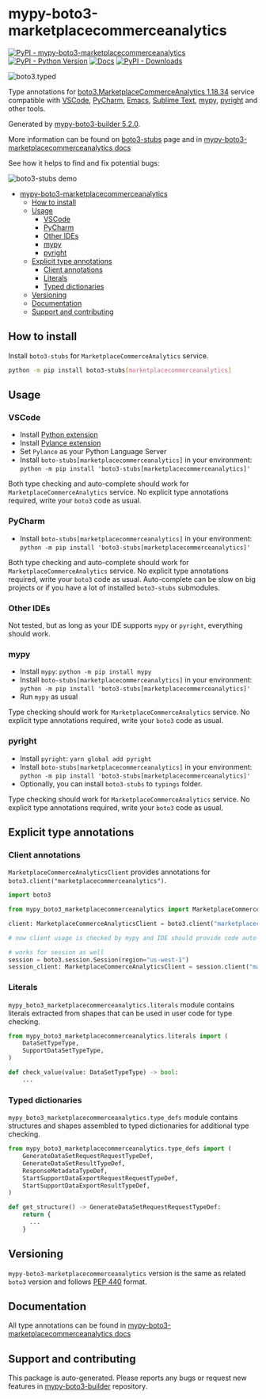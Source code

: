 <a id="mypy-boto3-marketplacecommerceanalytics"></a>

# mypy-boto3-marketplacecommerceanalytics

[![PyPI - mypy-boto3-marketplacecommerceanalytics](https://img.shields.io/pypi/v/mypy-boto3-marketplacecommerceanalytics.svg?color=blue)](https://pypi.org/project/mypy-boto3-marketplacecommerceanalytics)
[![PyPI - Python Version](https://img.shields.io/pypi/pyversions/mypy-boto3-marketplacecommerceanalytics.svg?color=blue)](https://pypi.org/project/mypy-boto3-marketplacecommerceanalytics)
[![Docs](https://img.shields.io/readthedocs/mypy-boto3-builder.svg?color=blue)](https://mypy-boto3-builder.readthedocs.io/)
[![PyPI - Downloads](https://img.shields.io/pypi/dw/mypy-boto3-marketplacecommerceanalytics?color=blue)](https://pypistats.org/packages/mypy-boto3-marketplacecommerceanalytics)

![boto3.typed](https://github.com/vemel/mypy_boto3_builder/raw/master/logo.png)

Type annotations for
[boto3.MarketplaceCommerceAnalytics 1.18.34](https://boto3.amazonaws.com/v1/documentation/api/1.18.34/reference/services/marketplacecommerceanalytics.html#MarketplaceCommerceAnalytics)
service compatible with [VSCode](https://code.visualstudio.com/),
[PyCharm](https://www.jetbrains.com/pycharm/),
[Emacs](https://www.gnu.org/software/emacs/),
[Sublime Text](https://www.sublimetext.com/),
[mypy](https://github.com/python/mypy),
[pyright](https://github.com/microsoft/pyright) and other tools.

Generated by
[mypy-boto3-builder 5.2.0](https://github.com/vemel/mypy_boto3_builder).

More information can be found on
[boto3-stubs](https://pypi.org/project/boto3-stubs/) page and in
[mypy-boto3-marketplacecommerceanalytics docs](https://vemel.github.io/boto3_stubs_docs/mypy_boto3_marketplacecommerceanalytics/)

See how it helps to find and fix potential bugs:

![boto3-stubs demo](https://github.com/vemel/mypy_boto3_builder/raw/master/demo.gif)

- [mypy-boto3-marketplacecommerceanalytics](#mypy-boto3-marketplacecommerceanalytics)
  - [How to install](#how-to-install)
  - [Usage](#usage)
    - [VSCode](#vscode)
    - [PyCharm](#pycharm)
    - [Other IDEs](#other-ides)
    - [mypy](#mypy)
    - [pyright](#pyright)
  - [Explicit type annotations](#explicit-type-annotations)
    - [Client annotations](#client-annotations)
    - [Literals](#literals)
    - [Typed dictionaries](#typed-dictionaries)
  - [Versioning](#versioning)
  - [Documentation](#documentation)
  - [Support and contributing](#support-and-contributing)

<a id="how-to-install"></a>

## How to install

Install `boto3-stubs` for `MarketplaceCommerceAnalytics` service.

```bash
python -m pip install boto3-stubs[marketplacecommerceanalytics]
```

<a id="usage"></a>

## Usage

<a id="vscode"></a>

### VSCode

- Install
  [Python extension](https://marketplace.visualstudio.com/items?itemName=ms-python.python)
- Install
  [Pylance extension](https://marketplace.visualstudio.com/items?itemName=ms-python.vscode-pylance)
- Set `Pylance` as your Python Language Server
- Install `boto-stubs[marketplacecommerceanalytics]` in your environment:
  `python -m pip install 'boto3-stubs[marketplacecommerceanalytics]'`

Both type checking and auto-complete should work for
`MarketplaceCommerceAnalytics` service. No explicit type annotations required,
write your `boto3` code as usual.

<a id="pycharm"></a>

### PyCharm

- Install `boto-stubs[marketplacecommerceanalytics]` in your environment:
  `python -m pip install 'boto3-stubs[marketplacecommerceanalytics]'`

Both type checking and auto-complete should work for
`MarketplaceCommerceAnalytics` service. No explicit type annotations required,
write your `boto3` code as usual. Auto-complete can be slow on big projects or
if you have a lot of installed `boto3-stubs` submodules.

<a id="other-ides"></a>

### Other IDEs

Not tested, but as long as your IDE supports `mypy` or `pyright`, everything
should work.

<a id="mypy"></a>

### mypy

- Install `mypy`: `python -m pip install mypy`
- Install `boto-stubs[marketplacecommerceanalytics]` in your environment:
  `python -m pip install 'boto3-stubs[marketplacecommerceanalytics]'`
- Run `mypy` as usual

Type checking should work for `MarketplaceCommerceAnalytics` service. No
explicit type annotations required, write your `boto3` code as usual.

<a id="pyright"></a>

### pyright

- Install `pyright`: `yarn global add pyright`
- Install `boto-stubs[marketplacecommerceanalytics]` in your environment:
  `python -m pip install 'boto3-stubs[marketplacecommerceanalytics]'`
- Optionally, you can install `boto3-stubs` to `typings` folder.

Type checking should work for `MarketplaceCommerceAnalytics` service. No
explicit type annotations required, write your `boto3` code as usual.

<a id="explicit-type-annotations"></a>

## Explicit type annotations

<a id="client-annotations"></a>

### Client annotations

`MarketplaceCommerceAnalyticsClient` provides annotations for
`boto3.client("marketplacecommerceanalytics")`.

```python
import boto3

from mypy_boto3_marketplacecommerceanalytics import MarketplaceCommerceAnalyticsClient

client: MarketplaceCommerceAnalyticsClient = boto3.client("marketplacecommerceanalytics")

# now client usage is checked by mypy and IDE should provide code auto-complete

# works for session as well
session = boto3.session.Session(region="us-west-1")
session_client: MarketplaceCommerceAnalyticsClient = session.client("marketplacecommerceanalytics")
```

<a id="literals"></a>

### Literals

`mypy_boto3_marketplacecommerceanalytics.literals` module contains literals
extracted from shapes that can be used in user code for type checking.

```python
from mypy_boto3_marketplacecommerceanalytics.literals import (
    DataSetTypeType,
    SupportDataSetTypeType,
)

def check_value(value: DataSetTypeType) -> bool:
    ...
```

<a id="typed-dictionaries"></a>

### Typed dictionaries

`mypy_boto3_marketplacecommerceanalytics.type_defs` module contains structures
and shapes assembled to typed dictionaries for additional type checking.

```python
from mypy_boto3_marketplacecommerceanalytics.type_defs import (
    GenerateDataSetRequestRequestTypeDef,
    GenerateDataSetResultTypeDef,
    ResponseMetadataTypeDef,
    StartSupportDataExportRequestRequestTypeDef,
    StartSupportDataExportResultTypeDef,
)

def get_structure() -> GenerateDataSetRequestRequestTypeDef:
    return {
      ...
    }
```

<a id="versioning"></a>

## Versioning

`mypy-boto3-marketplacecommerceanalytics` version is the same as related
`boto3` version and follows
[PEP 440](https://www.python.org/dev/peps/pep-0440/) format.

<a id="documentation"></a>

## Documentation

All type annotations can be found in
[mypy-boto3-marketplacecommerceanalytics docs](https://vemel.github.io/boto3_stubs_docs/mypy_boto3_marketplacecommerceanalytics/)

<a id="support-and-contributing"></a>

## Support and contributing

This package is auto-generated. Please reports any bugs or request new features
in [mypy-boto3-builder](https://github.com/vemel/mypy_boto3_builder/issues/)
repository.
